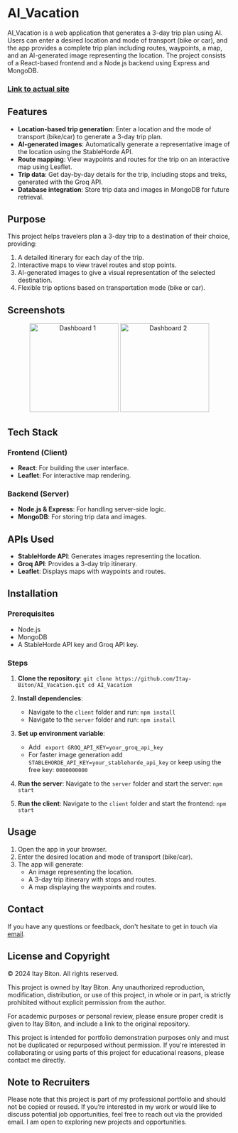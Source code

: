 
# AI_Vacation

AI_Vacation is a web application that generates a 3-day trip plan using AI. Users can enter a desired location and mode of transport (bike or car), and the app provides a complete trip plan including routes, waypoints, a map, and an AI-generated image representing the location. The project consists of a React-based frontend and a Node.js backend using Express and MongoDB.

### [Link to actual site](https://ai-vacation.vercel.app)

## Features
- **Location-based trip generation**: Enter a location and the mode of transport (bike/car) to generate a 3-day trip plan.
- **AI-generated images**: Automatically generate a representative image of the location using the StableHorde API.
- **Route mapping**: View waypoints and routes for the trip on an interactive map using Leaflet.
- **Trip data**: Get day-by-day details for the trip, including stops and treks, generated with the Groq API.
- **Database integration**: Store trip data and images in MongoDB for future retrieval.

## Purpose
This project helps travelers plan a 3-day trip to a destination of their choice, providing:
1. A detailed itinerary for each day of the trip.
2. Interactive maps to view travel routes and stop points.
3. AI-generated images to give a visual representation of the selected destination.
4. Flexible trip options based on transportation mode (bike or car).

## Screenshots
<p align="center">
   <img src="./Screenshots/Dashboard1.png" alt="Dashboard 1" width="200"/> 
   <img src="./Screenshots/Dashboard2.png" alt="Dashboard 2" width="200"/> 
</p>

## Tech Stack
### Frontend (Client)
- **React**: For building the user interface.
- **Leaflet**: For interactive map rendering.
  
### Backend (Server)
- **Node.js & Express**: For handling server-side logic.
- **MongoDB**: For storing trip data and images.

## APIs Used
- **StableHorde API**: Generates images representing the location.
- **Groq API**: Provides a 3-day trip itinerary.
- **Leaflet**: Displays maps with waypoints and routes.
  
## Installation
### Prerequisites
- Node.js
- MongoDB
- A StableHorde API key and Groq API key.

### Steps
1. **Clone the repository**:
   `
   git clone https://github.com/Itay-Biton/AI_Vacation.git
   cd AI_Vacation
   `

2. **Install dependencies**:
   - Navigate to the `client` folder and run:
     `npm install`
   - Navigate to the `server` folder and run:
     `npm install`

3. **Set up environment variable**:
   - Add ` export GROQ_API_KEY=your_groq_api_key`
   - For faster image generation add `STABLEHORDE_API_KEY=your_stablehorde_api_key`
     or keep using the free key: `0000000000`

5. **Run the server**:
   Navigate to the `server` folder and start the server:
   `npm start`

6. **Run the client**:
   Navigate to the `client` folder and start the frontend:
   `npm start`

## Usage
1. Open the app in your browser.
2. Enter the desired location and mode of transport (bike/car).
3. The app will generate:
   - An image representing the location.
   - A 3-day trip itinerary with stops and routes.
   - A map displaying the waypoints and routes.

## Contact

If you have any questions or feedback, don't hesitate to get in touch via [email](mailto:itaybit10@gmail.com).


## License and Copyright

© 2024 Itay Biton. All rights reserved.

This project is owned by Itay Biton. Any unauthorized reproduction, modification, distribution, or use of this project, in whole or in part, is strictly prohibited without explicit permission from the author.

For academic purposes or personal review, please ensure proper credit is given to Itay Biton, and include a link to the original repository.

This project is intended for portfolio demonstration purposes only and must not be duplicated or repurposed without permission. If you're interested in collaborating or using parts of this project for educational reasons, please contact me directly.


## Note to Recruiters

Please note that this project is part of my professional portfolio and should not be copied or reused. If you’re interested in my work or would like to discuss potential job opportunities, feel free to reach out via the provided email. I am open to exploring new projects and opportunities.
